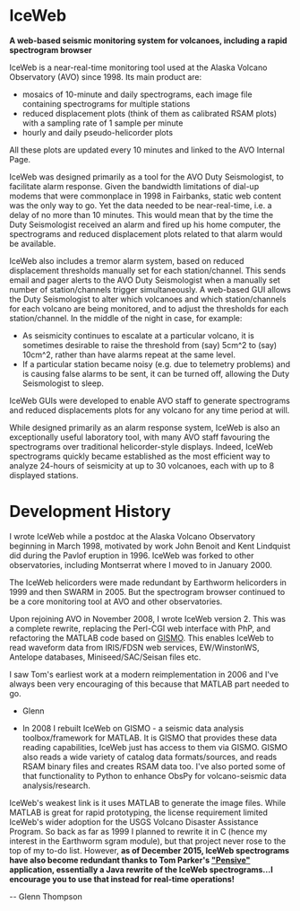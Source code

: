 # IceWeb
**A web-based seismic monitoring system for volcanoes, including a rapid spectrogram browser**

IceWeb is a near-real-time monitoring tool used at the Alaska Volcano Observatory (AVO) since 1998. Its main product are:

* mosaics of 10-minute and daily spectrograms, each image file containing spectrograms for multiple stations
* reduced displacement plots (think of them as calibrated RSAM plots) with a sampling rate of 1 sample per minute
* hourly and daily pseudo-helicorder plots

All these plots are updated every 10 minutes and linked to the AVO Internal Page. 

IceWeb was designed primarily as a tool for the AVO Duty Seismologist, to facilitate alarm response. Given the bandwidth limitations of dial-up modems that were commonplace in 1998 in Fairbanks, static web content was the only way to go. Yet the data needed to be near-real-time, i.e. a delay of no more than 10 minutes. This would mean that by the time the Duty Seismologist received an alarm and fired up his home computer, the spectrograms and reduced displacement plots related to that alarm would be available. 

IceWeb also includes a tremor alarm system, based on reduced displacement thresholds manually set for each station/channel. This sends email and pager alerts to the AVO Duty Seismologist when a manually set number of station/channels trigger simultaneously. A web-based GUI allows the Duty Seismologist to alter which volcanoes and which station/channels for each volcano are being monitored, and to adjust the thresholds for each station/channel. In the middle of the night in case, for example:

* As seismicity continues to escalate at a particular volcano, it is sometimes desirable to raise the threshold from (say) 5cm^2 to (say) 10cm^2, rather than have alarms repeat at the same level.
* If a particular station became noisy (e.g. due to telemetry problems) and is causing false alarms to be sent, it can be turned off, allowing the Duty Seismologist to sleep.

IceWeb GUIs were developed to enable AVO staff to generate spectrograms and reduced displacements plots for any volcano for any time period at will.

While designed primarily as an alarm response system, IceWeb is also an exceptionally useful laboratory tool, with many AVO staff favouring the spectrograms over traditional helicorder-style displays. Indeed, IceWeb spectrograms quickly became established as the most efficient way to analyze 24-hours of seismicity at up to 30 volcanoes, each with up to 8 displayed stations. 

# Development History

I wrote IceWeb while a postdoc at the Alaska Volcano Observatory beginning in March 1998, motivated by work John Benoit and Kent Lindquist did during the Pavlof eruption in 1996. IceWeb was forked to other observatories, including Montserrat where I moved to in January 2000.

The IceWeb helicorders were made redundant by Earthworm helicorders in 1999 and then SWARM in 2005. But the spectrogram browser continued to be a core monitoring tool at AVO and other observatories.

Upon rejoining AVO in November 2008, I wrote IceWeb version 2. This was a complete rewrite, replacing the Perl-CGI web interface with PhP, and refactoring the MATLAB code based on <a href="https://geoscience-community-codes.github.io/GISMO">GISMO</a>. This enables IceWeb to read waveform data from IRIS/FDSN web services, EW/WinstonWS, Antelope databases, Miniseed/SAC/Seisan files etc. 

I saw Tom's earliest work at a modern reimplementation in 2006 and I've always been very encouraging of this because that MATLAB part needed to go. 

- Glenn

* In 2008 I rebuilt IceWeb on GISMO - a seismic data analysis toolbox/framework for MATLAB. It is GISMO that provides these data reading capabilities, IceWeb just has access to them via GISMO. GISMO also reads a wide variety of catalog data formats/sources, and reads RSAM binary files and creates RSAM data too. I've also ported some of that functionality to Python to enhance ObsPy for volcano-seismic data analysis/research.
 
IceWeb's weakest link is it uses MATLAB to generate the image files. While MATLAB is great for rapid prototyping, the license requirement limited IceWeb's wider adoption for the USGS Volcano Disaster Assistance Program. So back as far as 1999 I planned to rewrite it in C (hence my interest in the Earthworm sgram module), but that project never rose to the top of my to-do list. However, **as of December 2015, IceWeb spectrograms have also become redundant thanks to Tom Parker's <a href="http://volcanoes.usgs.gov/software/pensive/index.php">"Pensive"</a> application, essentially a Java rewrite of the IceWeb spectrograms...I encourage you to use that instead for real-time operations!**

-- Glenn Thompson


